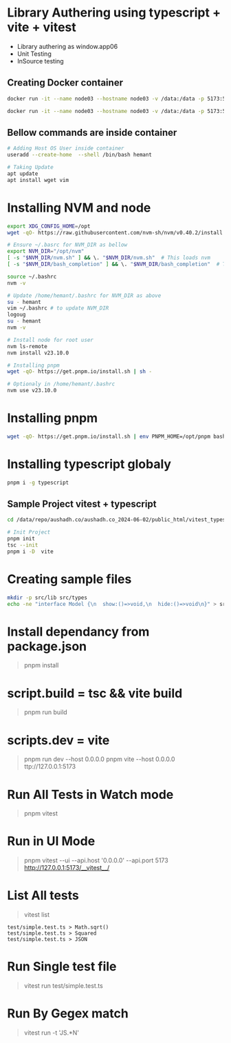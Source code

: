 # Library Authering using typescript + vite + vitest
- Library authering as window.app06
- Unit Testing 
- InSource testing  


## Creating Docker container 
 ```bash
 docker run -it --name node03 --hostname node03 -v /data:/data -p 5173:5173 ubuntu:22.04 bash

docker run -it --name node03 --hostname node03 -v /data:/data -p 5173:5173 ubuntu_22.04_2025-03-16_v03:latest bash

```
## Bellow commands are inside container 
```bash
# Adding Host OS User inside container
useradd --create-home  --shell /bin/bash hemant

# Taking Update 
apt update
apt install wget vim 
```

# Installing NVM and node
```bash
export XDG_CONFIG_HOME=/opt
wget -qO- https://raw.githubusercontent.com/nvm-sh/nvm/v0.40.2/install.sh | bash

# Ensure ~/.basrc for NVM_DIR as bellow 
export NVM_DIR="/opt/nvm"
[ -s "$NVM_DIR/nvm.sh" ] && \. "$NVM_DIR/nvm.sh"  # This loads nvm
[ -s "$NVM_DIR/bash_completion" ] && \. "$NVM_DIR/bash_completion"  # This loads nvm bash_completion

source ~/.bashrc
nvm -v

# Update /home/hemant/.bashrc for NVM_DIR as above
su - hemant
vim ~/.bashrc # to update NVM_DIR
logoug
su - hemant
nvm -v

# Install node for root user 
nvm ls-remote
nvm install v23.10.0

# Installing pnpm
wget -qO- https://get.pnpm.io/install.sh | sh -

# Optionaly in /home/hemant/.bashrc
nvm use v23.10.0
```

# Installing pnpm 
```bash
wget -qO- https://get.pnpm.io/install.sh | env PNPM_HOME=/opt/pnpm bash -
```

# Installing typescript globaly 
```bash 
pnpm i -g typescript
```

## Sample Project vitest + typescript
```bash 
cd /data/repo/aushadh.co/aushadh.co_2024-06-02/public_html/vitest_typescript_lib_06_template

# Init Project
pnpm init
tsc --init
pnpm i -D  vite
```
# Creating sample files 
```bash
mkdir -p src/lib src/types
echo -ne "interface Model {\n  show:()=>void,\n  hide:()=>void\n}" > src/typesModel.d.ts

```

# Install dependancy from package.json
> pnpm install 
 
# script.build = tsc && vite build
> pnpm run build

# scripts.dev = vite
> pnpm run dev --host 0.0.0.0
> pnpm vite --host 0.0.0.0
> ttp://127.0.0.1:5173

# Run All Tests in Watch mode
> pnpm vitest

# Run in UI Mode
> pnpm vitest --ui --api.host '0.0.0.0' --api.port 5173
> http://127.0.0.1:5173/__vitest__/


# List All tests
> vitest list
```
test/simple.test.ts > Math.sqrt()
test/simple.test.ts > Squared
test/simple.test.ts > JSON
```

# Run Single test file 
> vitest run test/simple.test.ts

# Run By Gegex match 
> vitest run -t 'JS.*N'

